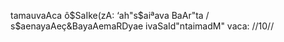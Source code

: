 tamauvaAca ô$SaIke(zA: ‘ah"s$aiªava BaAr"ta /
s$aenayaAeç&BayaAemaRDyae ivaSaId"ntaimadM" vaca: //10//
